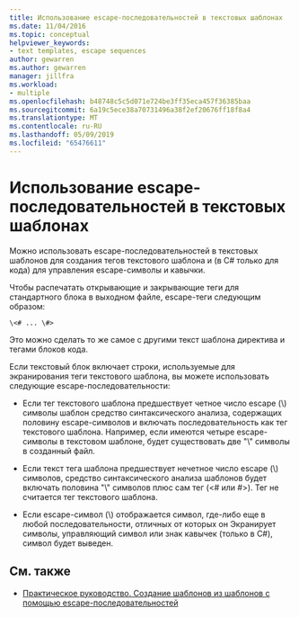 ```yaml
---
title: Использование escape-последовательностей в текстовых шаблонах
ms.date: 11/04/2016
ms.topic: conceptual
helpviewer_keywords:
- text templates, escape sequences
author: gewarren
ms.author: gewarren
manager: jillfra
ms.workload:
- multiple
ms.openlocfilehash: b48748c5c5d071e724be3ff35eca457f36385baa
ms.sourcegitcommit: 6a19c5ece38a70731496a38f2ef20676ff18f8a4
ms.translationtype: MT
ms.contentlocale: ru-RU
ms.lasthandoff: 05/09/2019
ms.locfileid: "65476611"
---
```

# <a name="use-escape-sequences-in-text-templates"></a>Использование escape-последовательностей в текстовых шаблонах

Можно использовать escape-последовательностей в текстовых шаблонов для создания тегов текстового шаблона и (в C# только для кода) для управления escape-символы и кавычки.

Чтобы распечатать открывающие и закрывающие теги для стандартного блока в выходном файле, escape-теги следующим образом:

```
\<# ... \#>
```

Это можно сделать то же самое с другими текст шаблона директива и тегами блоков кода.

Если текстовый блок включает строки, используемые для экранирования теги текстового шаблона, вы можете использовать следующие escape-последовательности:

- Если тег текстового шаблона предшествует четное число escape (\\) символы шаблон средство синтаксического анализа, содержащих половину escape-символов и включать последовательность как тег текстового шаблона. Например, если имеются четыре escape-символы в текстовом шаблоне, будет существовать две "\\" символы в созданный файл.

- Если текст тега шаблона предшествует нечетное число escape (\\) символов, средство синтаксического анализа шаблонов будет включать половина "\\" символов плюс сам тег (\<# или #>). Тег не считается тег текстового шаблона.

- Если escape-символ (\\) отображается символ, где-либо еще в любой последовательности, отличных от которых он Экранирует символы, управляющий символ или знак кавычек (только в C#), символ будет выведен.

## <a name="see-also"></a>См. также

- [Практическое руководство. Создание шаблонов из шаблонов с помощью escape-последовательностей](../modeling/how-to-generate-templates-from-templates-by-using-escape-sequences.md)